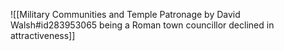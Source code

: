 ![[Military Communities and Temple Patronage by David Walsh#id283953065 being a Roman town councillor declined in attractiveness]]

